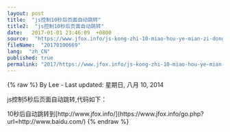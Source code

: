 ```yaml
---
layout: post
title:  "js控制10秒后页面自动跳转"
title2:  "js控制10秒后页面自动跳转"
date:   2017-01-01 23:46:09  +0800
source:  "https://www.jfox.info/js-kong-zhi-10-miao-hou-ye-mian-zi-dong-tiao-zhuan.html"
fileName:  "20170100669"
lang:  "zh_CN"
published: true
permalink: "2017/https://www.jfox.info/js-kong-zhi-10-miao-hou-ye-mian-zi-dong-tiao-zhuan.html"
---
```

{% raw %}
By Lee - Last updated: 星期日, 八月 10, 2014

js控制5秒后页面自动跳转,代码如下：

<html>
<head>

<meta http-equiv=”Content-Type” content=”text/html; charset=utf-8″>
<meta http-equiv=”refresh” content=”11;url=http://www.jfox.info/”>

<title>js控制10秒后页面自动跳转</title>
<script type=”text/javascript”>     
function countDown(secs,surl){     
//alert(surl);     
var jumpTo = document.getElementById(‘jumpTo’);
jumpTo.innerHTML=secs;  
if(–secs>0){     
setTimeout(“countDown(“+secs+”,'”+surl+”‘)”,1000);     
}     
else{       
location.href=surl;     
}     
}     
</script> 
</head>

<body><span id=”jumpTo”>10</span>秒后自动跳转到[http://www.jfox.info/](https://www.jfox.info/go.php?url=http://www.baidu.com/)
<script type=”text/javascript”>countDown(10,’[http://www.jfox.info/](https://www.jfox.info/go.php?url=http://www.baidu.com/)‘);</script>  
</body>
</html>
{% endraw %}